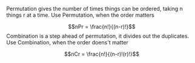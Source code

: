 Permutation gives the number of times things can be ordered, taking n things r at a time. Use Permutation, when the order matters

$$nPr = \frac{n!}{(n-r)!}$$
Combination is a step ahead of permutation, it divides out the duplicates. Use Combination, when the order doens't matter

$$nCr = \frac{n!}{(n-r)!(r)!}$$
